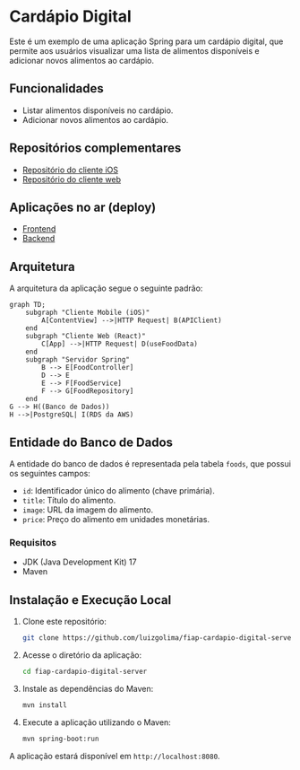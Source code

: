 # Cardápio Digital

Este é um exemplo de uma aplicação Spring para um cardápio digital, que permite aos usuários visualizar uma lista de alimentos disponíveis e adicionar novos alimentos ao cardápio.

## Funcionalidades

- Listar alimentos disponíveis no cardápio.
- Adicionar novos alimentos ao cardápio.

## Repositórios complementares

- [Repositório do cliente iOS](https://github.com/luizgolima/fiap-cardapio-digital-ios)
- [Repositório do cliente web](https://github.com/luizgolima/fiap-cardapio-digital-client)

## Aplicações no ar (deploy)
- [Frontend](https://fiap-cardapio-digital-client.onrender.com)
- [Backend](https://fiap-cardapio-digital-server.onrender.com/food)

## Arquitetura

A arquitetura da aplicação segue o seguinte padrão:

```mermaid
graph TD;
    subgraph "Cliente Mobile (iOS)"
        A[ContentView] -->|HTTP Request| B(APIClient)
    end
    subgraph "Cliente Web (React)"
        C[App] -->|HTTP Request| D(useFoodData)
    end
    subgraph "Servidor Spring"
        B --> E[FoodController]
        D --> E
        E --> F[FoodService]
        F --> G[FoodRepository]
    end
G --> H((Banco de Dados))
H -->|PostgreSQL| I(RDS da AWS)
```


## Entidade do Banco de Dados

A entidade do banco de dados é representada pela tabela `foods`, que possui os seguintes campos:

- `id`: Identificador único do alimento (chave primária).
- `title`: Título do alimento.
- `image`: URL da imagem do alimento.
- `price`: Preço do alimento em unidades monetárias.

### Requisitos
- JDK (Java Development Kit) 17
- Maven

## Instalação e Execução Local
1. Clone este repositório:
   ```bash
   git clone https://github.com/luizgolima/fiap-cardapio-digital-server.git
   ```
2. Acesse o diretório da aplicação:
   ```bash
   cd fiap-cardapio-digital-server
   ```
3. Instale as dependências do Maven:
   ```bash
   mvn install
   ```
4. Execute a aplicação utilizando o Maven:
   ```bash
   mvn spring-boot:run
   ```
   
A aplicação estará disponível em `http://localhost:8080`.

